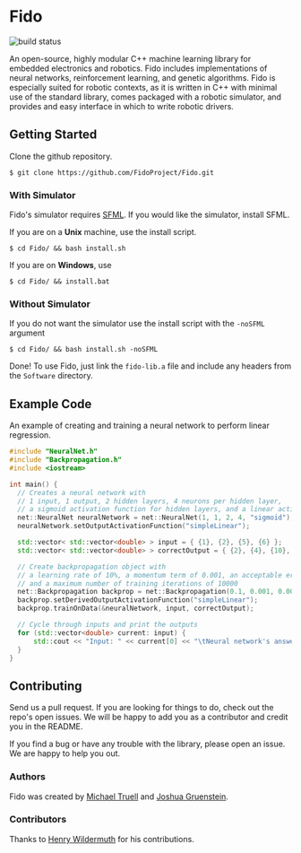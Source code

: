 # Fido

![build status](https://travis-ci.org/FidoProject/Fido.svg?branch=master)

An open-source, highly modular C++ machine learning library for embedded electronics and robotics. Fido includes implementations of neural networks, reinforcement learning, and genetic algorithms. Fido is especially suited for robotic contexts, as it is written in C++ with minimal use of the standard library, comes packaged with a robotic simulator, and provides and easy interface in which to write robotic drivers.

## Getting Started

Clone the github repository.
```
$ git clone https://github.com/FidoProject/Fido.git
```

### With Simulator

Fido's simulator requires [SFML](http://www.sfml-dev.org/learn.php). If you would like the simulator, install SFML.

If you are on a **Unix** machine, use the install script.
```
$ cd Fido/ && bash install.sh
```

If you are on **Windows**, use
```
$ cd Fido/ && install.bat
```

### Without Simulator

If you do not want the simulator use the install script with the `-noSFML` argument
```
$ cd Fido/ && bash install.sh -noSFML
```

Done! To use Fido, just link the `fido-lib.a` file and include any headers from the `Software` directory.

## Example Code

An example of creating and training a neural network to perform linear regression.

```cpp
#include "NeuralNet.h"
#include "Backpropagation.h"
#include <iostream>

int main() {
  // Creates a neural network with
  // 1 input, 1 output, 2 hidden layers, 4 neurons per hidden layer,
  // a sigmoid activation function for hidden layers, and a linear activation function on the final layer.
  net::NeuralNet neuralNetwork = net::NeuralNet(1, 1, 2, 4, "sigmoid");
  neuralNetwork.setOutputActivationFunction("simpleLinear");

  std::vector< std::vector<double> > input = { {1}, {2}, {5}, {6} };
  std::vector< std::vector<double> > correctOutput = { {2}, {4}, {10}, {12} };

  // Create backpropagation object with
  // a learning rate of 10%, a momentum term of 0.001, an acceptable error level of 0.1%,
  // and a maximum number of training iterations of 10000
  net::Backpropagation backprop = net::Backpropagation(0.1, 0.001, 0.001, 10000);
  backprop.setDerivedOutputActivationFunction("simpleLinear");
  backprop.trainOnData(&neuralNetwork, input, correctOutput);

  // Cycle through inputs and print the outputs
  for (std::vector<double> current: input) {
      std::cout << "Input: " << current[0] << "\tNeural network's answer:" << neuralNetwork.getOutput(current)[0] << std::endl;
  }
}
```

## Contributing

Send us a pull request. If you are looking for things to do, check out the repo's open issues. We will be happy to add you as a contributor and credit you in the README.

If you find a bug or have any trouble with the library, please open an issue. We are happy to help you out.

### Authors

Fido was created by [Michael Truell](https://github.com/truell20) and [Joshua Gruenstein](https://github.com/joshuagruenstein).

### Contributors

Thanks to [Henry Wildermuth](https://github.com/FlyingGraysons) for his contributions.
